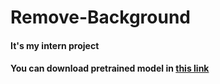 # Remove-Background
#### It's my intern project
#### You can download pretrained model in [this link](https://drive.google.com/drive/u/0/folders/1gz9CAXGs5rUCECOlo6XU0spvDVn9sKN8)
